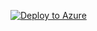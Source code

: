 <!-- https://learn.microsoft.com/en-us/azure/azure-resource-manager/templates/deploy-to-azure-button -->

[![Deploy to Azure](https://aka.ms/deploytoazurebutton)](https://portal.azure.com/#create/Microsoft.Template/uri/https%3A%2F%2Fraw.githubusercontent.com%2Fkkgthb%2Faz-synapse-deployment%2Fmain%2F.prereqs%2FAA-provision-infrastructure%2Ftestingoutazuredeploy.json)